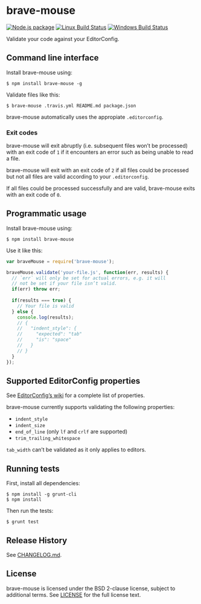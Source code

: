 # brave-mouse

[![Node.js package](http://img.shields.io/npm/v/brave-mouse.svg)](https://www.npmjs.com/package/brave-mouse)
[![Linux Build Status](http://img.shields.io/travis/SonicHedgehog/brave-mouse/develop.svg)](https://travis-ci.org/SonicHedgehog/brave-mouse)
[![Windows Build Status](http://img.shields.io/appveyor/ci/SonicHedgehog/brave-mouse.svg)](https://ci.appveyor.com/project/SonicHedgehog/brave-mouse)

Validate your code against your EditorConfig.

## Command line interface

Install brave-mouse using:

```shell
$ npm install brave-mouse -g
```

Validate files like this:

```shell
$ brave-mouse .travis.yml README.md package.json
```

brave-mouse automatically uses the appropiate `.editorconfig`.

### Exit codes

brave-mouse will exit abruptly (i.e. subsequent files won’t be processed) with an exit code of `1` if it encounters an error such as being unable to read a file.

brave-mouse will exit with an exit code of `2` if all files could be processed but not all files are valid according to your `.editorconfig`.

If all files could be processed successfully and are valid, brave-mouse exits with an exit code of `0`.

## Programmatic usage

Install brave-mouse using:

```shell
$ npm install brave-mouse
```

Use it like this:

```js
var braveMouse = require('brave-mouse');

braveMouse.validate('your-file.js', function(err, results) {
  // `err` will only be set for actual errors, e.g. it will
  // not be set if your file isn’t valid.
  if(err) throw err;
  
  if(results === true) {
    // Your file is valid
  } else {
    console.log(results);
    // {
    //   "indent_style": {
    //     "expected": "tab"
    //     "is": "space"
    //   }
    // }
  }
});
```

## Supported EditorConfig properties

See [EditorConfig’s wiki](https://github.com/editorconfig/editorconfig/wiki/EditorConfig-Properties) for a complete list of properties.

brave-mouse currently supports validating the following properties:

- `indent_style`
- `indent_size`
- `end_of_line` (only `lf` and `crlf` are supported)
- `trim_trailing_whitespace`

`tab_width` can’t be validated as it only applies to editors.

## Running tests

First, install all dependencies:

```shell
$ npm install -g grunt-cli
$ npm install
```

Then run the tests:

```shell
$ grunt test
```

## Release History

See [CHANGELOG.md](./CHANGELOG.md).

## License

brave-mouse is licensed under the BSD 2-clause license, subject to additional terms. See [LICENSE](./LICENSE) for the full license text.
